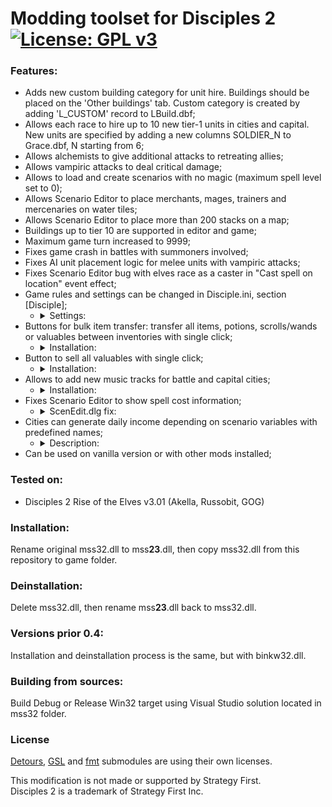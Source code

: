 # Modding toolset for Disciples 2 [![License: GPL v3](https://img.shields.io/badge/License-GPL%20v3-blue.svg)](https://www.gnu.org/licenses/gpl-3.0)

### Features:
- Adds new custom building category for unit hire.
  Buildings should be placed on the 'Other buildings' tab.
  Custom category is created by adding 'L\_CUSTOM' record to LBuild.dbf;
- Allows each race to hire up to 10 new tier-1 units in cities and capital.<br />
  New units are specified by adding a new columns SOLDIER\_N to Grace.dbf, N starting from 6;
- Allows alchemists to give additional attacks to retreating allies;
- Allows vampiric attacks to deal critical damage;
- Allows to load and create scenarios with no magic (maximum spell level set to 0);
- Allows Scenario Editor to place merchants, mages, trainers and mercenaries on water tiles;
- Allows Scenario Editor to place more than 200 stacks on a map;
- Buildings up to tier 10 are supported in editor and game;
- Maximum game turn increased to 9999;
- Fixes game crash in battles with summoners involved;
- Fixes AI unit placement logic for melee units with vampiric attacks;
- Fixes Scenario Editor bug with elves race as a caster in "Cast spell on location" event effect;
- Game rules and settings can be changed in Disciple.ini, section \[Disciple\];
  - <details>
    <summary>Settings:</summary>
  
      - "UnitMaxDamage=\[300 : (2^31 - 1)\]" changes maximum unit damage per attack;
      - "UnitMaxArmor=\[70: 100\]" changes maximum combined unit armor;
      - "StackMaxScoutRange=\[7 : 100\]" changes maximum allowed scout range for troops; 
      - "ShatteredArmorMax=\[0 : 100\]" changes total armor shatter damage;
      - "ShatterDamageMax=\[0 : 100\]" changes maximum armor shatter damage per attack;
      - "CriticalHitDamage=\[0 : 255\]" changes the percentage damage of critical hit;
      - "ShowBanners=(0/1)" toggle show banners by default;
      - "ShowResources=(0/1)" toggle show resources panel by default;
      - "ShowLandConverted=(0/1)" toggle show percentage of land converted instead of minimap;
      - "DrainAttackHeal=\["-(2^31 - 1) : (2^31 - 1)\]" changes percentage of L\_DRAIN attacks damage used as heal;
      - "DrainOverflowHeal=\["-(2^31 - 1) : (2^31 - 1)\]" changes percentage of L\_DRAIN\_OVERFLOW attacks damage used as heal;
      - "CarryOverItemsMax=\[0 : (2^31 - 1)\]" changes maximum number of items the player is allowed to transfer between campaign scenarios;
  </details>
- Buttons for bulk item transfer: transfer all items, potions, scrolls/wands or valuables between inventories with single click;
  - <details>
    <summary>Installation:</summary>

    Add buttons with predefined names to DLG\_CITY\_STACK, DLG\_EXCHANGE or DLG\_PICKUP\_DROP dialogs in Interf.dlg file.
    Every button is optional and can be ignored.
    Buttons and their meaning:
      - Transfer all items to the left inventory: BTN\_TRANSF\_L\_ALL;
      - Transfer all items to the right inventory: BTN\_TRANSF\_R\_ALL;
      - Transfer all potions to the left: BTN\_TRANSF\_L\_POTIONS;
      - Transfer all potions to the right: BTN\_TRANSF\_R\_POTIONS;
      - Transfer all scrolls and wands to the left: BTN\_TRANSF\_L\_SPELLS;
      - Transfer all scrolls and wands to the right: BTN\_TRANSF\_R\_SPELLS;
      - Transfer all valuables to the left: BTN\_TRANSF\_L\_VALUABLES;
      - Transfer all valuables to the right: BTN\_TRANSF\_R\_VALUABLES;
    
    Example of button description in Interf.dlg:
    ```
    BUTTON    BTN_TRANSF_L_ALL,342,424,385,459,DLG_EXCHANGE_RETURN_D,DLG_EXCHANGE_RETURN_H,DLG_EXCHANGE_RETURN_C,DLG_EXCHANGE_RETURN_D,"Transfer all items to left",0
    ```
  </details>
- Button to sell all valuables with single click;
  - <details>
    <summary>Installation:</summary>
  
    Add sell confirmation text to TApp.dbf with id X015TA0001. Text must contain keyword '%PRICE%' in it.
    In case of missing text, stub message in english will be shown.
    
    Example of confirmation text:
    ```
    Do you want to sell all valuables? Revenue will be:\n%PRICE%
    ```
    
    Add button with name BTN\_SELL\_ALL\_VALUABLES to DLG\_MERCHANT in Interf.dlg file.
    Button is optional.
    
    Example of button description in Interf.dlg:
    ```
    BUTTON	BTN_SELL_ALL_VALUABLES,417,425,460,460,DLG_CITY_STACK_RETURN_D,DLG_CITY_STACK_RETURN_H,DLG_CITY_STACK_RETURN_C,DLG_CITY_STACK_RETURN_D,"Sell all valuables",0
    ```
  </details>
- Allows to add new music tracks for battle and capital cities;
  - <details>
    <summary>Installation:</summary>
  
    New music tracks name format follows original game naming convention.    
    WAV tracks in Music folder containing 'battle' as part of their names will be played during battle.    
    WAV tracks in Music folder containing '<humn/dwrf/unde/here/elf>trk' as part of their names will be played in capital city window with accordance to race.
    
    Examples:
      - battle10.wav - new music track for battle
      - humntrk4.wav - new music track for Empire
      - heretrk15.wav - new music track for Legions of the Damned    
    </details>
- Fixes Scenario Editor to show spell cost information;
  - <details>
      <summary>ScenEdit.dlg fix:</summary>
  
      Make sure the corresponding lines of DLG\_R\_C\_SPELL changed as described below.
      
      Add 'X160TA0005' to fix elven mana name tooltip:
      ```
      IMAGE	IMG_BLUE,303,257,343,291,_RESOURCES_GREENM_B,"X160TA0005"
      ```
      Change resource names between IMG\_JAUNE and IMG\_ORANGE:
      ```
      IMAGE	IMG_JAUNE,163,257,203,291,_RESOURCES_BLACKM_B,"X100TA0098"
      IMAGE	IMG_ORANGE,28,257,68,291,_RESOURCES_BLUEM_B,"X100TA0096"
      ```
    </details>
- Cities can generate daily income depending on scenario variables with predefined names;
  - <details>
      <summary>Description:</summary>
  
      Scenario variables with predefined names are checked each turn and affect income, excluding neutrals race.
      Variables can be changed by events as any others.
      
      Variables that affect all races:
      
        - TIER_0_CITY_INCOME - income from capital city;
        - TIER_N_CITY_INCOME - income from tier N city, N = [1 : 5];
      Variables that affect specific race:
      
        - EMPIRE_TIER_0_CITY_INCOME - income from capital city for Empire only;
        - EMPIRE_TIER_N_CITY_INCOME - income from tier N city for Empire only, N = [1 : 5];
        - LEGIONS .. - income for Legions of the Damned only;
        - CLANS .. - Mountain Clans;
        - HORDES .. - Undead Hordes;
        - ELVES .. - Elven Alliance;
    </details>
- Can be used on vanilla version or with other mods installed;

### Tested on:
- Disciples 2 Rise of the Elves v3.01 (Akella, Russobit, GOG)

### Installation:
Rename original mss32.dll to mss**23**.dll, then copy mss32.dll from this repository to game folder.

### Deinstallation:
Delete mss32.dll, then rename mss**23**.dll back to mss32.dll.

### Versions prior 0.4:
Installation and deinstallation process is the same, but with binkw32.dll.

### Building from sources:
Build Debug or Release Win32 target using Visual Studio solution located in mss32 folder. 

### License
[Detours](https://github.com/microsoft/Detours), [GSL](https://github.com/microsoft/GSL) and [fmt](https://github.com/fmtlib/fmt) submodules are using their own licenses.


This modification is not made or supported by Strategy First.<br />
Disciples 2 is a trademark of Strategy First Inc.

